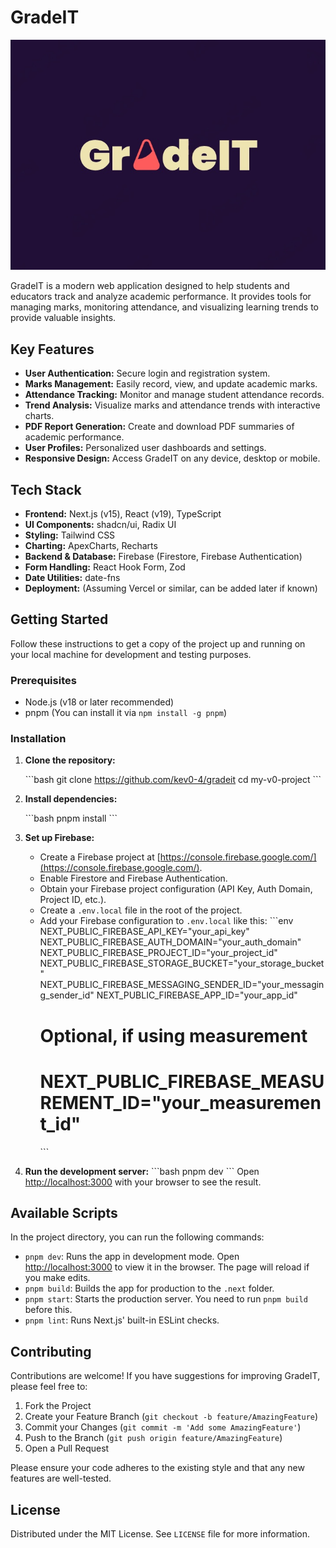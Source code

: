 # GradeIT

![GradeIT Logo](./public/icon-192.png)

GradeIT is a modern web application designed to help students and educators track and analyze academic performance. It provides tools for managing marks, monitoring attendance, and visualizing learning trends to provide valuable insights.

## Key Features

- **User Authentication:** Secure login and registration system.
- **Marks Management:** Easily record, view, and update academic marks.
- **Attendance Tracking:** Monitor and manage student attendance records.
- **Trend Analysis:** Visualize marks and attendance trends with interactive charts.
- **PDF Report Generation:** Create and download PDF summaries of academic performance.
- **User Profiles:** Personalized user dashboards and settings.
- **Responsive Design:** Access GradeIT on any device, desktop or mobile.

## Tech Stack

- **Frontend:** Next.js (v15), React (v19), TypeScript
- **UI Components:** shadcn/ui, Radix UI
- **Styling:** Tailwind CSS
- **Charting:** ApexCharts, Recharts
- **Backend & Database:** Firebase (Firestore, Firebase Authentication)
- **Form Handling:** React Hook Form, Zod
- **Date Utilities:** date-fns
- **Deployment:** (Assuming Vercel or similar, can be added later if known)

## Getting Started

Follow these instructions to get a copy of the project up and running on your local machine for development and testing purposes.

### Prerequisites

- Node.js (v18 or later recommended)
- pnpm (You can install it via `npm install -g pnpm`)

### Installation

1.  **Clone the repository:**

    \`\`\`bash
    git clone https://github.com/kev0-4/gradeit
    cd my-v0-project
    \`\`\`

2.  **Install dependencies:**

    \`\`\`bash
    pnpm install
    \`\`\`

3.  **Set up Firebase:**

    - Create a Firebase project at [https://console.firebase.google.com/](https://console.firebase.google.com/).
    - Enable Firestore and Firebase Authentication.
    - Obtain your Firebase project configuration (API Key, Auth Domain, Project ID, etc.).
    - Create a `.env.local` file in the root of the project.
    - Add your Firebase configuration to `.env.local` like this:
      \`\`\`env
      NEXT_PUBLIC_FIREBASE_API_KEY="your_api_key"
      NEXT_PUBLIC_FIREBASE_AUTH_DOMAIN="your_auth_domain"
      NEXT_PUBLIC_FIREBASE_PROJECT_ID="your_project_id"
      NEXT_PUBLIC_FIREBASE_STORAGE_BUCKET="your_storage_bucket"
      NEXT_PUBLIC_FIREBASE_MESSAGING_SENDER_ID="your_messaging_sender_id"
      NEXT_PUBLIC_FIREBASE_APP_ID="your_app_id"
      # Optional, if using measurement
      # NEXT_PUBLIC_FIREBASE_MEASUREMENT_ID="your_measurement_id"
      \`\`\`

4.  **Run the development server:**
    \`\`\`bash
    pnpm dev
    \`\`\`
    Open [http://localhost:3000](http://localhost:3000) with your browser to see the result.

## Available Scripts

In the project directory, you can run the following commands:

- `pnpm dev`: Runs the app in development mode. Open [http://localhost:3000](http://localhost:3000) to view it in the browser. The page will reload if you make edits.
- `pnpm build`: Builds the app for production to the `.next` folder.
- `pnpm start`: Starts the production server. You need to run `pnpm build` before this.
- `pnpm lint`: Runs Next.js' built-in ESLint checks.

## Contributing

Contributions are welcome! If you have suggestions for improving GradeIT, please feel free to:

1.  Fork the Project
2.  Create your Feature Branch (`git checkout -b feature/AmazingFeature`)
3.  Commit your Changes (`git commit -m 'Add some AmazingFeature'`)
4.  Push to the Branch (`git push origin feature/AmazingFeature`)
5.  Open a Pull Request

Please ensure your code adheres to the existing style and that any new features are well-tested.

## License

Distributed under the MIT License. See `LICENSE` file for more information.
